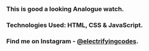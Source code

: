 ### This is good a looking Analogue watch.

### Technologies Used: HTML, CSS & JavaScript.

### Find me on Instagram - [@electrifyingcodes][Instagram].

[Instagram]: https://www.instagram.com/electrifying_codes
[discord]: https://www.instagram.com/electrifying_codes
